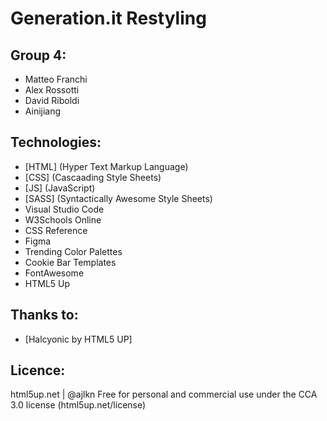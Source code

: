 # Generation.it Restyling 

## Group 4:
- Matteo Franchi
- Alex Rossotti
- David Riboldi
- Ainijiang

## Technologies:
- [HTML] (Hyper Text Markup Language)
- [CSS] (Cascaading Style Sheets)
- [JS] (JavaScript)
- [SASS] (Syntactically Awesome Style Sheets)
- Visual Studio Code
- W3Schools Online
- CSS Reference
- Figma
- Trending Color Palettes
- Cookie Bar Templates
- FontAwesome
- HTML5 Up

## Thanks to:
- [Halcyonic by HTML5 UP]
	
## Licence:
html5up.net | @ajlkn
Free for personal and commercial use under the CCA 3.0 license (html5up.net/license)

